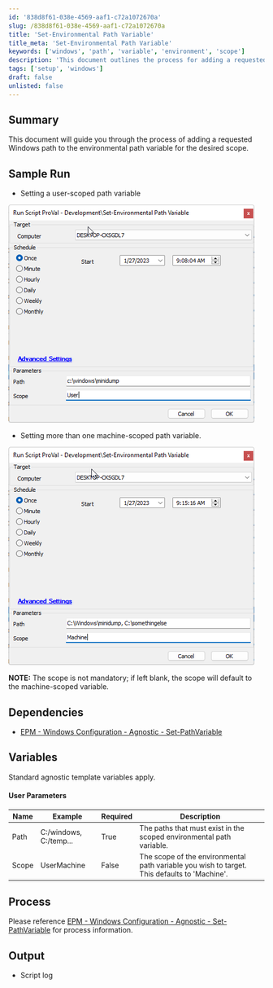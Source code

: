```yaml
---
id: '838d8f61-038e-4569-aaf1-c72a1072670a'
slug: /838d8f61-038e-4569-aaf1-c72a1072670a
title: 'Set-Environmental Path Variable'
title_meta: 'Set-Environmental Path Variable'
keywords: ['windows', 'path', 'variable', 'environment', 'scope']
description: 'This document outlines the process for adding a requested Windows path to the environmental path variable for a specified scope, including user and machine options. It provides sample runs, dependencies, and detailed variable descriptions.'
tags: ['setup', 'windows']
draft: false
unlisted: false
---
```


## Summary

This document will guide you through the process of adding a requested Windows path to the environmental path variable for the desired scope.

## Sample Run

- Setting a user-scoped path variable

![User Scoped Path Variable](../../../static/img/docs/838d8f61-038e-4569-aaf1-c72a1072670a/image_1.png)

- Setting more than one machine-scoped path variable.

![Machine Scoped Path Variables](../../../static/img/docs/838d8f61-038e-4569-aaf1-c72a1072670a/image_2.png)

**NOTE:** The scope is not mandatory; if left blank, the scope will default to the machine-scoped variable.

## Dependencies

- [EPM - Windows Configuration - Agnostic - Set-PathVariable](/docs/f91caf21-f00c-4459-8b1f-634720a92f4b)

## Variables

Standard agnostic template variables apply.

#### User Parameters

| Name  | Example                   | Required | Description                                                                                     |
|-------|---------------------------|----------|-------------------------------------------------------------------------------------------------|
| Path  | C:/windows, C:/temp...   | True     | The paths that must exist in the scoped environmental path variable.                           |
| Scope | UserMachine               | False    | The scope of the environmental path variable you wish to target. This defaults to 'Machine'.   |

## Process

Please reference [EPM - Windows Configuration - Agnostic - Set-PathVariable](/docs/f91caf21-f00c-4459-8b1f-634720a92f4b) for process information.

## Output

- Script log

